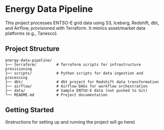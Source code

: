 # Energy Data Pipeline

This project processes ENTSO-E grid data using S3, Iceberg, Redshift, dbt, and Airflow, provisioned with Terraform. It mimics asset/market data platforms (e.g., Tanesco).

## Project Structure

```
energy-data-pipeline/
├── terraform/         # Terraform scripts for infrastructure provisioning
├── scripts/           # Python scripts for data ingestion and processing
├── dbt/               # dbt project for Redshift data transformation
├── airflow/           # Airflow DAGs for workflow orchestration
├── data/              # Sample ENTSO-E data (not pushed to Git)
└── README.md          # Project documentation
```

## Getting Started

(Instructions for setting up and running the project will go here)
